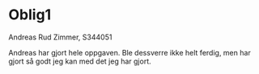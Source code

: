 # Oblig1

Andreas Rud Zimmer, S344051   

Andreas har gjort hele oppgaven. Ble dessverre ikke helt ferdig, men har gjort så godt jeg kan med det jeg har gjort.
